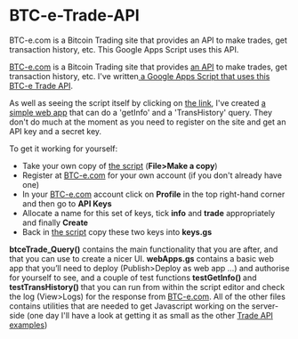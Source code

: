 BTC-e-Trade-API
===============

BTC-e.com is a Bitcoin Trading site that provides an API to make trades, get transaction history, etc. This Google Apps Script uses this API.

<a href="https://btc-e.com/">BTC-e.com</a> is a Bitcoin Trading site that provides <a title="BTC-e Trade API" href="https://hdbtce.kayako.com/Knowledgebase/Article/View/26/4/trade-api-en">an API</a> to make trades, get transaction history, etc. I've written<a title="BTC-e Trade API using Google Apps Script" href="https://script.google.com/d/1h0lMczEZ6OXedJxfbuOwOZKdLY5pU1u8aMTwdTKxfiOfTaGCkocphFj7/edit?usp=sharing"> a Google Apps Script that uses this BTC-e Trade API</a>.

As well as seeing the script itself by clicking on <a title="BTC-e Trade API with Google Apps Script" href="https://script.google.com/d/1h0lMczEZ6OXedJxfbuOwOZKdLY5pU1u8aMTwdTKxfiOfTaGCkocphFj7/edit?usp=sharing">the link</a>, I've created <a title="BTC-e Trade API Google Apps Script Web App" href="https://script.google.com/macros/s/AKfycbzIJ5m5uIvHkVoPHjF68BVd0gCC8Iutw3lv4WGsq-TkB1mZChY/exec">a simple web app</a> that can do a 'getInfo' and a 'TransHistory' query. They don't do much at the moment as you need to register on the site and get an API key and a secret key.

To get it working for yourself:
<ul>
<li>Take your own copy of <a title="BTC-e Trade API using Google Apps Script" href="https://script.google.com/d/1h0lMczEZ6OXedJxfbuOwOZKdLY5pU1u8aMTwdTKxfiOfTaGCkocphFj7/edit?usp=sharing">the script</a> (<strong>File>Make a copy</strong>)</li>
<li>Register at <a title="BTC-e Bitcoin Trading" href="http://btc-e.com">BTC-e.com</a> for your own account (if you don't already have one)</li>
<li>In your <a title="BTC-e Bitcoin Trading" href="http://btc-e.com">BTC-e.com</a> account click on <strong>Profile</strong> in the top right-hand corner and then go to <strong>API Keys</strong></li>
<li>Allocate a name for this set of keys, tick <strong>info</strong> and <strong>trade</strong> appropriately and finally <strong>Create</strong></li>
<li>Back in <a title="BTC-e Trade API using Google Apps Script" href="https://script.google.com/d/1h0lMczEZ6OXedJxfbuOwOZKdLY5pU1u8aMTwdTKxfiOfTaGCkocphFj7/edit?usp=sharing">the script</a> copy these two keys into <strong>keys.gs</strong></li>
</ul>
<strong>btceTrade_Query()</strong> contains the main functionality that you are after, and that you can use to create a nicer UI. <strong>webApps.gs</strong> contains a basic web app that you&#8217;ll need to deploy (Publish&gt;Deploy as web app &#8230;) and authorise for yourself to see, and a couple of test functions <strong>testGetInfo() </strong>and <strong>testTransHistory() </strong>that you can run from within the script editor and check the log (View>Logs) for the response from <a title="BTC-e Bitcoin Trading" href="http://btc-e.com">BTC-e.com</a>. All of the other files contains utilities that are needed to get Javascript working on the server-side (one day I'll have a look at getting it as small as the other <a title="BTC-e Trade API" href="https://hdbtce.kayako.com/Knowledgebase/Article/View/26/4/trade-api-en">Trade API examples</a>)</p>
